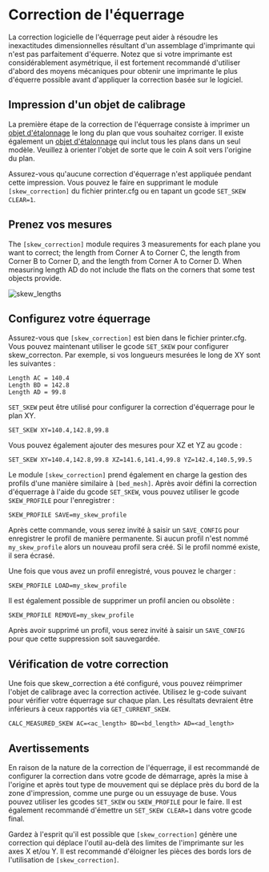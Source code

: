 # Correction de l'équerrage

La correction logicielle de l'équerrage peut aider à résoudre les inexactitudes dimensionnelles résultant d'un assemblage d'imprimante qui n'est pas parfaitement d'équerre. Notez que si votre imprimante est considérablement asymétrique, il est fortement recommandé d'utiliser d'abord des moyens mécaniques pour obtenir une imprimante le plus d'équerre possible avant d'appliquer la correction basée sur le logiciel.

## Impression d'un objet de calibrage

La première étape de la correction de l'équerrage consiste à imprimer un [objet d'étalonnage](https://www.thingiverse.com/thing:2563185/files) le long du plan que vous souhaitez corriger. Il existe également un [objet d'étalonnage](https://www.thingverse.com/thing:2972743) qui inclut tous les plans dans un seul modèle. Veuillez à orienter l'objet de sorte que le coin A soit vers l'origine du plan.

Assurez-vous qu'aucune correction d'équerrage n'est appliquée pendant cette impression. Vous pouvez le faire en supprimant le module `[skew_correction]` du fichier printer.cfg ou en tapant un gcode `SET_SKEW CLEAR=1`.

## Prenez vos mesures

The `[skew_correction]` module requires 3 measurements for each plane you want to correct; the length from Corner A to Corner C, the length from Corner B to Corner D, and the length from Corner A to Corner D. When measuring length AD do not include the flats on the corners that some test objects provide.

![skew_lengths](img/skew_lengths.png)

## Configurez votre équerrage

Assurez-vous que `[skew_correction]` est bien dans le fichier printer.cfg. Vous pouvez maintenant utiliser le gcode `SET_SKEW` pour configurer skew_correcton. Par exemple, si vos longueurs mesurées le long de XY sont les suivantes :

```
Length AC = 140.4
Length BD = 142.8
Length AD = 99.8
```

`SET_SKEW` peut être utilisé pour configurer la correction d'équerrage pour le plan XY.

```
SET_SKEW XY=140.4,142.8,99.8
```

Vous pouvez également ajouter des mesures pour XZ et YZ au gcode :

```
SET_SKEW XY=140.4,142.8,99.8 XZ=141.6,141.4,99.8 YZ=142.4,140.5,99.5
```

Le module `[skew_correction]` prend également en charge la gestion des profils d'une manière similaire à `[bed_mesh]`. Après avoir défini la correction d'équerrage à l'aide du gcode `SET_SKEW`, vous pouvez utiliser le gcode `SKEW_PROFILE` pour l'enregistrer :

```
SKEW_PROFILE SAVE=my_skew_profile
```

Après cette commande, vous serez invité à saisir un `SAVE_CONFIG` pour enregistrer le profil de manière permanente. Si aucun profil n'est nommé `my_skew_profile` alors un nouveau profil sera créé. Si le profil nommé existe, il sera écrasé.

Une fois que vous avez un profil enregistré, vous pouvez le charger :

```
SKEW_PROFILE LOAD=my_skew_profile
```

Il est également possible de supprimer un profil ancien ou obsolète :

```
SKEW_PROFILE REMOVE=my_skew_profile
```

Après avoir supprimé un profil, vous serez invité à saisir un `SAVE_CONFIG` pour que cette suppression soit sauvegardée.

## Vérification de votre correction

Une fois que skew_correction a été configuré, vous pouvez réimprimer l'objet de calibrage avec la correction activée. Utilisez le g-code suivant pour vérifier votre équerrage sur chaque plan. Les résultats devraient être inférieurs à ceux rapportés via `GET_CURRENT_SKEW`.

```
CALC_MEASURED_SKEW AC=<ac_length> BD=<bd_length> AD=<ad_length>
```

## Avertissements

En raison de la nature de la correction de l'équerrage, il est recommandé de configurer la correction dans votre gcode de démarrage, après la mise à l'origine et après tout type de mouvement qui se déplace près du bord de la zone d'impression, comme une purge ou un essuyage de buse. Vous pouvez utiliser les gcodes `SET_SKEW` ou `SKEW_PROFILE` pour le faire. Il est également recommandé d'émettre un `SET_SKEW CLEAR=1` dans votre gcode final.

Gardez à l'esprit qu'il est possible que `[skew_correction]` génère une correction qui déplace l'outil au-delà des limites de l'imprimante sur les axes X et/ou Y. Il est recommandé d'éloigner les pièces des bords lors de l'utilisation de `[skew_correction]`.
